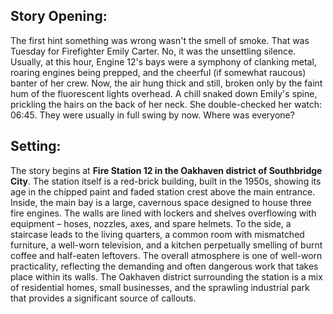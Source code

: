 ## Story Opening:

The first hint something was wrong wasn't the smell of smoke. That was Tuesday for Firefighter Emily Carter. No, it was the unsettling silence. Usually, at this hour, Engine 12's bays were a symphony of clanking metal, roaring engines being prepped, and the cheerful (if somewhat raucous) banter of her crew. Now, the air hung thick and still, broken only by the faint hum of the fluorescent lights overhead. A chill snaked down Emily's spine, prickling the hairs on the back of her neck. She double-checked her watch: 06:45. They were usually in full swing by now. Where was everyone?
## Setting:

The story begins at **Fire Station 12 in the Oakhaven district of Southbridge City**. The station itself is a red-brick building, built in the 1950s, showing its age in the chipped paint and faded station crest above the main entrance. Inside, the main bay is a large, cavernous space designed to house three fire engines. The walls are lined with lockers and shelves overflowing with equipment – hoses, nozzles, axes, and spare helmets. To the side, a staircase leads to the living quarters, a common room with mismatched furniture, a well-worn television, and a kitchen perpetually smelling of burnt coffee and half-eaten leftovers. The overall atmosphere is one of well-worn practicality, reflecting the demanding and often dangerous work that takes place within its walls. The Oakhaven district surrounding the station is a mix of residential homes, small businesses, and the sprawling industrial park that provides a significant source of callouts.
